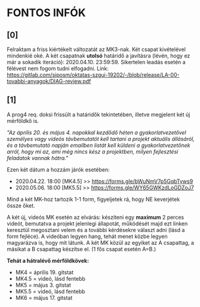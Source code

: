 # FONTOS INFÓK

## [0]
Felraktam a friss kiértékelt változatát az MK3-nak. Két csapat kivételével mindenkié oké. A két csapatnak **utolsó** határidő a javításra (lévén, hogy ez már a sokadik iteráció): 2020.04.10. 23:59:59. Sikertelen leadás esetén a félévest nem fogom tudni elfogadni.
Link: https://gitlab.com/siposm/oktatas-szgui-19202/-/blob/release/LA-00-tovabbi-anyagok/DIAG-review.pdf

## [1]
A prog4 req. doksi frissült a határidők tekintetében, illetve megjelent két új mérföldkő is.

*"Az április 20. és május 4. napokkal kezdődő héten a gyakorlatvezetővel személyes vagy videós távbemutatót kell tartani a projekt aktuális állásáról, és a távbemutató napján emailben listát kell küldeni a gyakorlatvezetőnek arról, hogy mi az, ami még nincs kész a projektben, milyen fejlesztési feladatok vannak hátra."*

Ezen két dátum a hozzám járók esetében:
- 2020.04.22. 18:00 [MK4.5] >> https://forms.gle/bWuNmV7p5GqbTyws9
- 2020.05.06. 18:00 [MK5.5] >> https://forms.gle/WY65GWKzdLoGDZoJ7

Mind a két MK-hoz tartozik 1-1 form, figyeljetek rá, hogy NE keverjétek össze őket.

A két új, videós MK esetén az elvárás: készíteni egy **maximum** 2 perces videót, bemutatva a projekt jelenlegi állapotát, működését majd ezt linken keresztül megosztani velem és a további kérdésekre választ adni (lásd a form fejléce). A videóban legyen hang, tehát menet közbe legyen magyarázva is, hogy mit látunk. A két MK közül az egyiket az A csapattag, a másikat a B csapattag készítse el. (1 fős csapat esetén A=B.)

**Tehát a hátralévő mérföldkövek:**
- MK4 = április 19. gitstat
- MK4.5 = videó, lásd fentebb
- MK5 = május 3. gitstat
- MK5.5 = videó, lásd fentebb
- MK6 = május 17. gitstat

